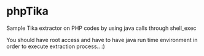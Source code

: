phpTika
=======

Sample Tika extractor on PHP codes by using java calls through shell_exec

You should have root access and have to have java run time environment in order to execute extraction process.. :)

